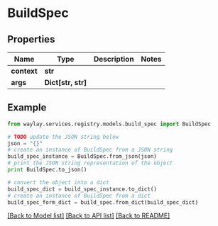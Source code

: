 # BuildSpec


## Properties

Name | Type | Description | Notes
------------ | ------------- | ------------- | -------------
**context** | **str** |  | 
**args** | **Dict[str, str]** |  | 

## Example

```python
from waylay.services.registry.models.build_spec import BuildSpec

# TODO update the JSON string below
json = "{}"
# create an instance of BuildSpec from a JSON string
build_spec_instance = BuildSpec.from_json(json)
# print the JSON string representation of the object
print BuildSpec.to_json()

# convert the object into a dict
build_spec_dict = build_spec_instance.to_dict()
# create an instance of BuildSpec from a dict
build_spec_form_dict = build_spec.from_dict(build_spec_dict)
```
[[Back to Model list]](../README.md#documentation-for-models) [[Back to API list]](../README.md#documentation-for-api-endpoints) [[Back to README]](../README.md)


